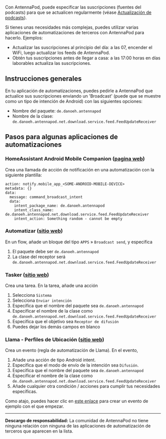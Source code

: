 Con AntennaPod, puede especificar las suscripciones (fuentes del podcasts) para que se actualicen regularmente (véase [Actualización de podcasts](/documentation/automation/refreshing-podcasts)).

Si tienes unas necesidades más complejas, puedes utilizar varias aplicaciones de automatizaciones de terceros con AntennaPod para hacerlo. Ejemplos:

- Actualizar las suscripciones al principio del día: a las 07, encender el WiFi, luego actualizar los feeds de AntennaPod.
- Obtén tus suscripciones antes de llegar a casa: a las 17:00 horas en días laborables actualiza las suscripciones.

## Instrucciones generales

En tu aplicación de automatizaciones, puedes pedirle a AntennaPod que actualice sus suscripciones enviando un 'Broadcast' (puede que se muestre como un tipo de intención de Android) con las siguientes opciones:

- Nombre del paquete: `de.danoeh.antennapod`
- Nombre de la clase: `de.danoeh.antennapod.net.download.service.feed.FeedUpdateReceiver`

## Pasos para algunas aplicaciones de automatizaciones

### HomeAssistant Android Mobile Companion ([pagina web](https://companion.home-assistant.io/docs/notifications/notification-commands/#broadcast-intent))

Crea una llamada de acción de notificación en una automatización con la siguiente plantilla:

```
action: notify.mobile_app_<SOME-ANDROID-MOBILE-DEVICE>
metadata: {}
data:
  message: command_broadcast_intent
  data:
    intent_package_name: de.danoeh.antennapod
    intent_class_name: de.danoeh.antennapod.net.download.service.feed.FeedUpdateReceiver
    intent_action: Something random - cannot be empty
```

### Automatizar ([sitio web](https://llamalab.com/automate/))

En un flow, añade un bloque del tipo `APPS` » `Broadcast send`, y especifica

1. El paquete debe ser `de.danoeh.antennapod`
1. La clase del receptor será `de.danoeh.antennapod.net.download.service.feed.FeedUpdateReceiver`

### Tasker ([sitio web](https://tasker.joaoapps.com/))

Crea una tarea. En la tarea, añade una acción

1. Selecciona `Sistema`
1. Selecciona `Enviar intención`
1. Especifica que el nombre del paquete sea `de.danoeh.antennapod`
1. Especificar el nombre de la clase como `de.danoeh.antennapod.net.download.service.feed.FeedUpdateReceiver`
1. Especifica que el objetivo sea `Receptor de difusión`
1. Puedes dejar los demás campos en blanco

### Llama - Perfiles de Ubicación ([sitio web](http://kebabapps.blogspot.com/search/label/Llama))

Crea un evento (regla de automatización de Llama). En el evento,

1. Añade una acción de tipo Android intent.
1. Especifica que el modo de envío de la intención sea `Difusión`.
1. Especifica que el nombre del paquete sea `de.danoeh.antennapod`
1. Especificar el nombre de la clase como `de.danoeh.antennapod.net.download.service.feed.FeedUpdateReceiver`
1. Añade cualquier otra condición / acciones para cumplir tus necesidades específicas.

Como atajo, puedes hacer clic en [este enlace](http://llama.location.profiles/AntennaPod+feeds+Update/AntennaPod+feeds+Update%7C0-1-0-0-0-0-0-0-1-0--0-%7C%3A%7Ct%7C420%7C425%7Cai%7Cde.danoeh.antennapod%7CFgAAAGEAbgBkAHIAbwBpAGQALgBjAG8AbgB0AGUAbgB0AC4ASQBuAHQAZQBuAHQAAAAAAP%2F%2F%2F%2F8AAAAA%2F%2F%2F%2F%2FwAAAAD%2F%2F%2F%2F%2F%2F%2F%2F%2F%2FxQAAABkAGUALgBkAGEAbgBvAGUAaAAuAGEAbgB0AGUAbgBuAGEAcABvAGQAAAAAADUAAABkAGUALgBkAGEAbgBvAGUAaAAuAGEAbgB0AGUAbgBuAGEAcABvAGQALgBjAG8AcgBlAC4AcgBlAGMAZQBpAHYAZQByAC4ARgBlAGUAZABVAHAAZABhAHQAZQBSAGUAYwBlAGkAdgBlAHIAAAAAAAAAAAAAAAAAAAAAAAAA%2Fv%2F%2F%2F%2F%2F%2F%2F%2F8%3D%7C2%7C) para crear un evento de ejemplo con el que empezar.

***

**Descargo de responsabilidad:** La comunidad de AntennaPod no tiene ninguna relación con ninguna de las aplicaciones de automatización de terceros que aparecen en la lista.
